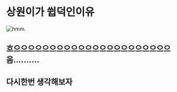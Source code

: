 # 상원이가 쓉덕인이유

![hmm.](https://raw.githubusercontent.com/Bless07/14901449/master/20190623140915.28604.gif)   


## 흐으으으으으으으으으으으으으으으으으으으으으으음..........
## 다시한번 생각해보자
